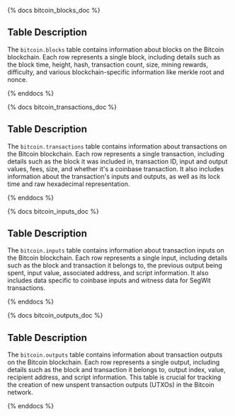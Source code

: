 {% docs bitcoin_blocks_doc %}

## Table Description

The `bitcoin.blocks` table contains information about blocks on the Bitcoin blockchain. Each row represents a single block, including details such as the block time, height, hash, transaction count, size, mining rewards, difficulty, and various blockchain-specific information like merkle root and nonce.

{% enddocs %}

{% docs bitcoin_transactions_doc %}

## Table Description

The `bitcoin.transactions` table contains information about transactions on the Bitcoin blockchain. Each row represents a single transaction, including details such as the block it was included in, transaction ID, input and output values, fees, size, and whether it's a coinbase transaction. It also includes information about the transaction's inputs and outputs, as well as its lock time and raw hexadecimal representation.

{% enddocs %}

{% docs bitcoin_inputs_doc %}

## Table Description

The `bitcoin.inputs` table contains information about transaction inputs on the Bitcoin blockchain. Each row represents a single input, including details such as the block and transaction it belongs to, the previous output being spent, input value, associated address, and script information. It also includes data specific to coinbase inputs and witness data for SegWit transactions.

{% enddocs %}

{% docs bitcoin_outputs_doc %}

## Table Description

The `bitcoin.outputs` table contains information about transaction outputs on the Bitcoin blockchain. Each row represents a single output, including details such as the block and transaction it belongs to, output index, value, recipient address, and script information. This table is crucial for tracking the creation of new unspent transaction outputs (UTXOs) in the Bitcoin network.

{% enddocs %}